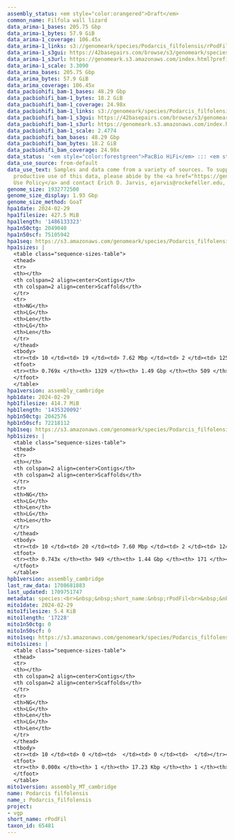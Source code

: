 ```yaml
---
assembly_status: <em style="color:orangered">Draft</em>
common_name: Filfola wall lizard
data_arima-1_bases: 205.75 Gbp
data_arima-1_bytes: 57.9 GiB
data_arima-1_coverage: 106.45x
data_arima-1_links: s3://genomeark/species/Podarcis_filfolensis/rPodFil1/genomic_data/arima/<br>
data_arima-1_s3gui: https://42basepairs.com/browse/s3/genomeark/species/Podarcis_filfolensis/rPodFil1/genomic_data/arima/
data_arima-1_s3url: https://genomeark.s3.amazonaws.com/index.html?prefix=species/Podarcis_filfolensis/rPodFil1/genomic_data/arima/
data_arima-1_scale: 3.3090
data_arima_bases: 205.75 Gbp
data_arima_bytes: 57.9 GiB
data_arima_coverage: 106.45x
data_pacbiohifi_bam-1_bases: 48.29 Gbp
data_pacbiohifi_bam-1_bytes: 18.2 GiB
data_pacbiohifi_bam-1_coverage: 24.98x
data_pacbiohifi_bam-1_links: s3://genomeark/species/Podarcis_filfolensis/rPodFil1/genomic_data/pacbio_hifi/<br>
data_pacbiohifi_bam-1_s3gui: https://42basepairs.com/browse/s3/genomeark/species/Podarcis_filfolensis/rPodFil1/genomic_data/pacbio_hifi/
data_pacbiohifi_bam-1_s3url: https://genomeark.s3.amazonaws.com/index.html?prefix=species/Podarcis_filfolensis/rPodFil1/genomic_data/pacbio_hifi/
data_pacbiohifi_bam-1_scale: 2.4774
data_pacbiohifi_bam_bases: 48.29 Gbp
data_pacbiohifi_bam_bytes: 18.2 GiB
data_pacbiohifi_bam_coverage: 24.98x
data_status: '<em style="color:forestgreen">PacBio HiFi</em> ::: <em style="color:forestgreen">Arima</em>'
data_use_source: from-default
data_use_text: Samples and data come from a variety of sources. To support fair and
  productive use of this data, please abide by the <a href="https://genome10k.soe.ucsc.edu/data-use-policies/">Data
  Use Policy</a> and contact Erich D. Jarvis, ejarvis@rockefeller.edu, with any questions.
genome_size: 1932772500
genome_size_display: 1.93 Gbp
genome_size_method: GoaT
hpa1date: 2024-02-29
hpa1filesize: 427.5 MiB
hpa1length: '1486133323'
hpa1n50ctg: 2049040
hpa1n50scf: 75105942
hpa1seq: https://s3.amazonaws.com/genomeark/species/Podarcis_filfolensis/rPodFil1/assembly_cambridge/rPodFil1.hap1.asm.20240229.fasta.gz
hpa1sizes: |
  <table class="sequence-sizes-table">
  <thead>
  <tr>
  <th></th>
  <th colspan=2 align=center>Contigs</th>
  <th colspan=2 align=center>Scaffolds</th>
  </tr>
  <tr>
  <th>NG</th>
  <th>LG</th>
  <th>Len</th>
  <th>LG</th>
  <th>Len</th>
  </tr>
  </thead>
  <tbody>
  <tr><td> 10 </td><td> 19 </td><td> 7.62 Mbp </td><td> 2 </td><td> 125.39 Mbp </td></tr><tr><td> 20 </td><td> 48 </td><td> 5.62 Mbp </td><td> 4 </td><td> 104.86 Mbp </td></tr><tr><td> 30 </td><td> 91 </td><td> 3.81 Mbp </td><td> 5 </td><td> 98.83 Mbp </td></tr><tr><td> 40 </td><td> 149 </td><td> 2.95 Mbp </td><td> 8 </td><td> 87.85 Mbp </td></tr><tr style="background-color:#cccccc;"><td> 50 </td><td> 228 </td><td style="background-color:#88ff88;"> 2.05 Mbp </td><td> 10 </td><td style="background-color:#88ff88;"> 75.11 Mbp </td></tr><tr><td> 60 </td><td> 345 </td><td> 1.34 Mbp </td><td> 13 </td><td> 54.33 Mbp </td></tr><tr><td> 70 </td><td> 539 </td><td> 0.71 Mbp </td><td> 17 </td><td> 41.06 Mbp </td></tr><tr><td> 80 </td><td> 0 </td><td>  </td><td> 0 </td><td>  </td></tr><tr><td> 90 </td><td> 0 </td><td>  </td><td> 0 </td><td>  </td></tr><tr><td> 100 </td><td> 0 </td><td>  </td><td> 0 </td><td>  </td></tr></tbody>
  <tfoot>
  <tr><th> 0.769x </th><th> 1329 </th><th> 1.49 Gbp </th><th> 509 </th><th> 1.49 Gbp </th></tr>
  </tfoot>
  </table>
hpa1version: assembly_cambridge
hpb1date: 2024-02-29
hpb1filesize: 414.7 MiB
hpb1length: '1435320092'
hpb1n50ctg: 2042576
hpb1n50scf: 72218112
hpb1seq: https://s3.amazonaws.com/genomeark/species/Podarcis_filfolensis/rPodFil1/assembly_cambridge/rPodFil1.hap2.asm.20240229.fasta.gz
hpb1sizes: |
  <table class="sequence-sizes-table">
  <thead>
  <tr>
  <th></th>
  <th colspan=2 align=center>Contigs</th>
  <th colspan=2 align=center>Scaffolds</th>
  </tr>
  <tr>
  <th>NG</th>
  <th>LG</th>
  <th>Len</th>
  <th>LG</th>
  <th>Len</th>
  </tr>
  </thead>
  <tbody>
  <tr><td> 10 </td><td> 20 </td><td> 7.60 Mbp </td><td> 2 </td><td> 124.51 Mbp </td></tr><tr><td> 20 </td><td> 50 </td><td> 5.07 Mbp </td><td> 4 </td><td> 105.53 Mbp </td></tr><tr><td> 30 </td><td> 93 </td><td> 3.87 Mbp </td><td> 5 </td><td> 100.45 Mbp </td></tr><tr><td> 40 </td><td> 150 </td><td> 2.89 Mbp </td><td> 7 </td><td> 91.29 Mbp </td></tr><tr style="background-color:#cccccc;"><td> 50 </td><td> 229 </td><td style="background-color:#88ff88;"> 2.04 Mbp </td><td> 10 </td><td style="background-color:#88ff88;"> 72.22 Mbp </td></tr><tr><td> 60 </td><td> 347 </td><td> 1.28 Mbp </td><td> 13 </td><td> 53.71 Mbp </td></tr><tr><td> 70 </td><td> 563 </td><td> 0.54 Mbp </td><td> 17 </td><td> 40.50 Mbp </td></tr><tr><td> 80 </td><td> 0 </td><td>  </td><td> 0 </td><td>  </td></tr><tr><td> 90 </td><td> 0 </td><td>  </td><td> 0 </td><td>  </td></tr><tr><td> 100 </td><td> 0 </td><td>  </td><td> 0 </td><td>  </td></tr></tbody>
  <tfoot>
  <tr><th> 0.743x </th><th> 949 </th><th> 1.44 Gbp </th><th> 171 </th><th> 1.44 Gbp </th></tr>
  </tfoot>
  </table>
hpb1version: assembly_cambridge
last_raw_data: 1708681883
last_updated: 1709751747
metadata: species:<br>&nbsp;&nbsp;short_name:&nbsp;rPodFil<br>&nbsp;&nbsp;name:&nbsp;Podarcis&nbsp;filfolensis<br>&nbsp;&nbsp;taxon_id:&nbsp;65481<br>&nbsp;&nbsp;common_name:&nbsp;Filfola&nbsp;wall&nbsp;lizard<br>&nbsp;&nbsp;order:<br>&nbsp;&nbsp;&nbsp;&nbsp;name:&nbsp;Squamata<br>&nbsp;&nbsp;family:<br>&nbsp;&nbsp;&nbsp;&nbsp;name:&nbsp;Lacertidae<br>&nbsp;&nbsp;individuals:<br>&nbsp;&nbsp;&nbsp;&nbsp;-&nbsp;short_name:&nbsp;rPodFil1<br>&nbsp;&nbsp;&nbsp;&nbsp;&nbsp;&nbsp;biosample_id:&nbsp;SAMEA113403362<br>&nbsp;&nbsp;&nbsp;&nbsp;&nbsp;&nbsp;sex:&nbsp;female<br>&nbsp;&nbsp;genome_size:&nbsp;1932772500<br>&nbsp;&nbsp;genome_size_method:&nbsp;GoaT<br>&nbsp;&nbsp;project:&nbsp;[&nbsp;vgp&nbsp;]<br>
mito1date: 2024-02-29
mito1filesize: 5.4 KiB
mito1length: '17228'
mito1n50ctg: 0
mito1n50scf: 0
mito1seq: https://s3.amazonaws.com/genomeark/species/Podarcis_filfolensis/rPodFil1/assembly_MT_cambridge/rPodFil1.MT.20240229.fasta.gz
mito1sizes: |
  <table class="sequence-sizes-table">
  <thead>
  <tr>
  <th></th>
  <th colspan=2 align=center>Contigs</th>
  <th colspan=2 align=center>Scaffolds</th>
  </tr>
  <tr>
  <th>NG</th>
  <th>LG</th>
  <th>Len</th>
  <th>LG</th>
  <th>Len</th>
  </tr>
  </thead>
  <tbody>
  <tr><td> 10 </td><td> 0 </td><td>  </td><td> 0 </td><td>  </td></tr><tr><td> 20 </td><td> 0 </td><td>  </td><td> 0 </td><td>  </td></tr><tr><td> 30 </td><td> 0 </td><td>  </td><td> 0 </td><td>  </td></tr><tr><td> 40 </td><td> 0 </td><td>  </td><td> 0 </td><td>  </td></tr><tr style="background-color:#cccccc;"><td> 50 </td><td> 0 </td><td style="background-color:#ff8888;">  </td><td> 0 </td><td style="background-color:#ff8888;">  </td></tr><tr><td> 60 </td><td> 0 </td><td>  </td><td> 0 </td><td>  </td></tr><tr><td> 70 </td><td> 0 </td><td>  </td><td> 0 </td><td>  </td></tr><tr><td> 80 </td><td> 0 </td><td>  </td><td> 0 </td><td>  </td></tr><tr><td> 90 </td><td> 0 </td><td>  </td><td> 0 </td><td>  </td></tr><tr><td> 100 </td><td> 0 </td><td>  </td><td> 0 </td><td>  </td></tr></tbody>
  <tfoot>
  <tr><th> 0.000x </th><th> 1 </th><th> 17.23 Kbp </th><th> 1 </th><th> 17.23 Kbp </th></tr>
  </tfoot>
  </table>
mito1version: assembly_MT_cambridge
name: Podarcis filfolensis
name_: Podarcis_filfolensis
project:
- vgp
short_name: rPodFil
taxon_id: 65481
---
```

